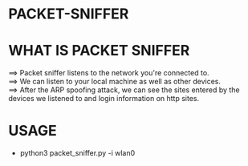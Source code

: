 # PACKET-SNIFFER

# WHAT IS PACKET SNIFFER

==> Packet sniffer listens to the network you're connected to. <br>
==> We can listen to your local machine as well as other devices. <br>
==> After the ARP spoofing attack, we can see the sites entered by the devices we listened to and login information on http sites.


# USAGE

<ul>
  <li>
    python3 packet_sniffer.py -i wlan0
  </li>
</ul>
